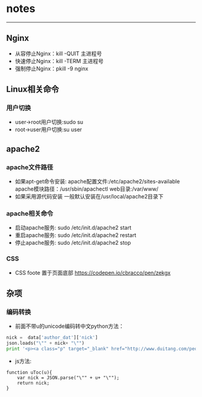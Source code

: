 # notes

------

## Nginx

* 从容停止Nginx：kill -QUIT 主进程号
* 快速停止Nginx：kill -TERM 主进程号
* 强制停止Nginx：pkill -9 nginx

## Linux相关命令
### 用户切换
* user→root用户切换:sudo su
* root→user用户切换:su user

## apache2

### apache文件路径
* 如果apt-get命令安装:
apache配置文件:/etc/apache2/sites-available
apache模块路径：/usr/sbin/apachectl
web目录:/var/www/
* 如果采用源代码安装
一般默认安装在/usr/local/apache2目录下

### apache相关命令
* 启动apache服务:
sudo /etc/init.d/apache2 start
* 重启apache服务:
sudo /etc/init.d/apache2 restart
* 停止apache服务:
sudo /etc/init.d/apache2 stop

### CSS
* CSS foote 置于页面底部
https://codepen.io/cbracco/pen/zekgx

## 杂项

### 编码转换

* 前面不带u的unicode编码转中文python方法：
```python
nick =  data['author_dat']['nick']
json.loads("\"" + nick+ "\"")
print '<p><a class="p" target="_blank" href="http://www.duitang.com/people/1629580/">'+json.loads("\"" + nick+ "\"")+'</a></p></li></ul></div></div>'
```
* js方法:
```javascripty
function uToc(u){
	var nick = JSON.parse("\"" + u+ "\"");
	return nick;
}
```

